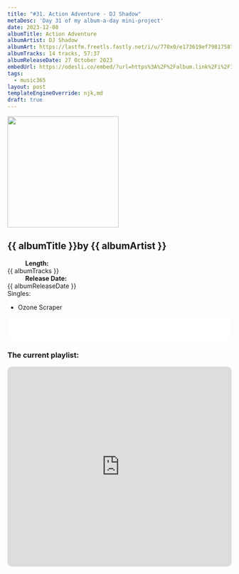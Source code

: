 ```yaml
---
title: "#31. Action Adventure - DJ Shadow"
metaDesc: 'Day 31 of my album-a-day mini-project'
date: 2023-12-08
albumTitle: Action Adventure
albumArtist: DJ Shadow
albumArt: https://lastfm.freetls.fastly.net/i/u/770x0/e173619ef79817587da4693c29c625a7.jpg#e173619ef79817587da4693c29c625a7
albumTracks: 14 tracks, 57:37
albumReleaseDate: 27 October 2023
embedUrl: https://odesli.co/embed/?url=https%3A%2F%2Falbum.link%2Fi%2F1702336934&theme=light
tags:
  - music365
layout: post
templateEngineOverride: njk,md
draft: true
---
```

<aside class="album-profile">
  <div class="album-profile__image">
    <img class="album-image" width="250" height="250" crossorigin="anonymous" src="{{ albumArt }}"/>
  </div>
  <div class="aside__content">
    <h1><strong>{{ albumTitle }}</strong>by {{ albumArtist }}</h1>
    <dl>
      <div>
        <dd><strong>Length:</strong></dd>
        <dt>{{ albumTracks }}</dt>
      </div>
      <div>
        <dd><strong>Release Date:</strong></dd>
        <dt>{{ albumReleaseDate }}</dt>
      </div>
      <div class="singles">
        <span>Singles:</span>
        <ul>
          <li>Ozone Scraper</li>
        </ul>
      </div>
    </dl>
    <div class="color-grid">
      <div class="color-grid__container">
					<span class="color color--1"></span>
					<span class="color color--2"></span>
					<span class="color color--3"></span>
      </div>
    </div>
  </div>
</aside>

<iframe width="100%" height="52" src={{ embedUrl }} frameborder="0" allowfullscreen sandbox="allow-same-origin allow-scripts allow-presentation allow-popups allow-popups-to-escape-sandbox" allow="clipboard-read; clipboard-write"></iframe>

### The current playlist:

<iframe allow="autoplay *; encrypted-media *; fullscreen *; clipboard-write" frameborder="0" height="450" style="width:100%;max-width:660px;overflow:hidden;border-radius:10px;" sandbox="allow-forms allow-popups allow-same-origin allow-scripts allow-storage-access-by-user-activation allow-top-navigation-by-user-activation" src="https://embed.music.apple.com/gb/playlist/music365/pl.u-AkAmEd9ix4MAZYJ"></iframe>
